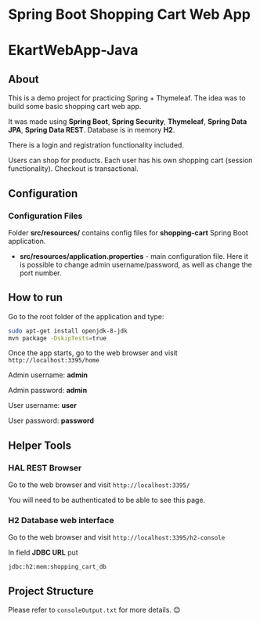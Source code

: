 # Spring Boot Shopping Cart Web App
# EkartWebApp-Java

## About

This is a demo project for practicing Spring + Thymeleaf. The idea was to build some basic shopping cart web app.

It was made using **Spring Boot**, **Spring Security**, **Thymeleaf**, **Spring Data JPA**, **Spring Data REST**. 
Database is in memory **H2**.

There is a login and registration functionality included.

Users can shop for products. Each user has his own shopping cart (session functionality).
Checkout is transactional.

## Configuration

### Configuration Files

Folder **src/resources/** contains config files for **shopping-cart** Spring Boot application.

* **src/resources/application.properties** - main configuration file. Here it is possible to change admin username/password,
as well as change the port number.

## How to run

Go to the root folder of the application and type:

```bash
sudo apt-get install openjdk-8-jdk
mvn package -DskipTests=true
```

Once the app starts, go to the web browser and visit `http://localhost:3395/home`

Admin username: **admin**

Admin password: **admin**

User username: **user**

User password: **password**


## Helper Tools

### HAL REST Browser

Go to the web browser and visit `http://localhost:3395/`

You will need to be authenticated to be able to see this page.

### H2 Database web interface

Go to the web browser and visit `http://localhost:3395/h2-console`

In field **JDBC URL** put 
```
jdbc:h2:mem:shopping_cart_db
```
## Project Structure

Please refer to `consoleOutput.txt` for more details. 😊
